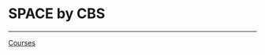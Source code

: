 # SPACE by CBS

---

[Courses](SPACE%20by%20CBS%20dacc886556b54358bb652ec6e29a4268/Courses%201a0f0a8700d34386876bd5ce1c359f51.csv)
